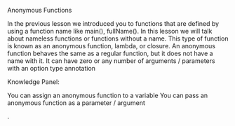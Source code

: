 Anonymous Functions 


In the previous lesson we introduced you to functions that are defined by using a function name like main(), fullName(). In this lesson we will talk about nameless functions or functions without a name. This type of function is known as an anonymous function, lambda, or closure. An anonymous function behaves the same as a regular function, but it does not have a name with it. It can have zero or any number of arguments / parameters with an option type annotation

Knowledge Panel:

You can assign an anonymous function to a variable
You can pass an anonymous function as a parameter / argument

.

